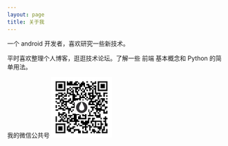 ```yaml
---
layout: page
title: 关于我 
---
```


一个 android 开发者，喜欢研究一些新技术。
<p>
平时喜欢整理个人博客，逛逛技术论坛。了解一些 前端 基本概念和 Python 的简单用法。
<p>

我的微信公共号
<img src="/images/qrcode.jpg" width = "140" height = "140"/>

<!-- {% include comments.html %} -->



